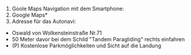 1. Goole Maps Navigation mit dem Smartphone:
2. Google Maps*
3. Adresse für das Autonavi:
- Oswald von Wolkensteinstraße Nr.71
- 50 Meter davor bei dem Schild "Tandem Paragliding" rechts einfahren
- (P) Kostenlose Parkmöglichkeiten und Sicht auf die Landung